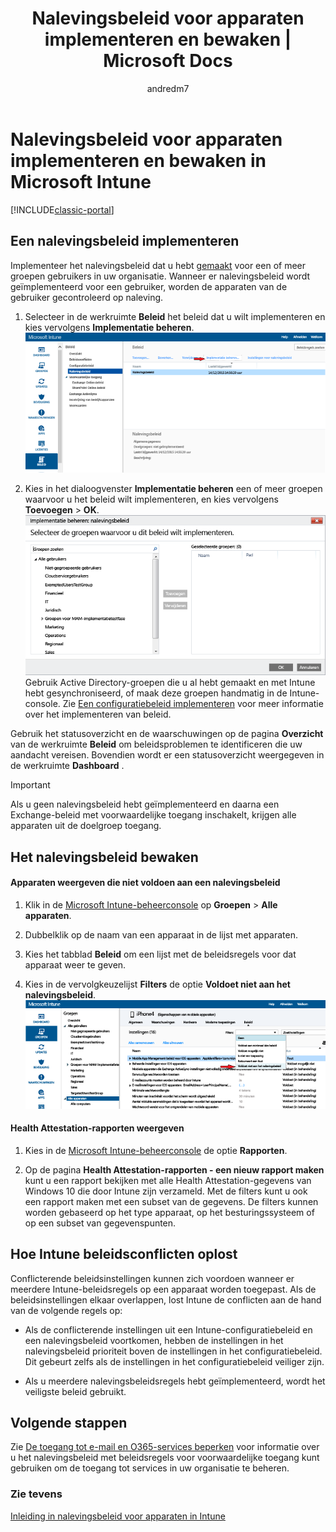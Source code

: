 ﻿---
title: Nalevingsbeleid voor apparaten implementeren en bewaken | Microsoft Docs
description: Volg de stapsgewijze instructies in dit onderwerp om een nalevingsbeleid voor apparaten te implementeren en te bewaken.
keywords: 
author: andredm7
ms.author: andredm
manager: angrobe
ms.date: 11/14/2016
ms.topic: article
ms.prod: 
ms.service: microsoft-intune
ms.technology: 
ms.assetid: d8f246d4-0d86-4c8b-a1bf-9977985506d8
ms.reviewer: chrisgre
ms.suite: ems
ms.custom: intune-classic
translationtype: Human Translation
ms.sourcegitcommit: b6d5ea579b675d85d4404f289db83055642ffddd
ms.openlocfilehash: 59c107b9431d4e2925b13d09ab3e01a25c8351fa


---

# <a name="deploy-and-monitor-a-device-compliance-policy-in-microsoft-intune"></a>Nalevingsbeleid voor apparaten implementeren en bewaken in Microsoft Intune

[!INCLUDE[classic-portal](../includes/classic-portal.md)]

## <a name="deploy-a-compliance-policy"></a>Een nalevingsbeleid implementeren
Implementeer het nalevingsbeleid dat u hebt [gemaakt](create-a-device-compliance-policy-in-microsoft-intune.md) voor een of meer groepen gebruikers in uw organisatie. Wanneer er nalevingsbeleid wordt geïmplementeerd voor een gebruiker, worden de apparaten van de gebruiker gecontroleerd op naleving.

1.  Selecteer in de werkruimte **Beleid** het beleid dat u wilt implementeren en kies vervolgens **Implementatie beheren**.
![Schermafbeelding van de pagina voor het nalevingsbeleid waarin boven de menuoptie Implementatie beheren wordt weergegeven](./media/intune-sa-3c-deploy-compliance-policy2.png)

2.  Kies in het dialoogvenster **Implementatie beheren** een of meer groepen waarvoor u het beleid wilt implementeren, en kies vervolgens **Toevoegen** > **OK**.
![Schermafbeelding van het dialoogvenster Implementatie beheren](./media/intune-sa-3d-deploy-compliance-policy3-Manage.png) Gebruik Active Directory-groepen die u al hebt gemaakt en met Intune hebt gesynchroniseerd, of maak deze groepen handmatig in de Intune-console. Zie [Een configuratiebeleid implementeren](manage-settings-and-features-on-your-devices-with-microsoft-intune-policies.md) voor meer informatie over het implementeren van beleid.

Gebruik het statusoverzicht en de waarschuwingen op de pagina **Overzicht** van de werkruimte **Beleid** om beleidsproblemen te identificeren die uw aandacht vereisen. Bovendien wordt er een statusoverzicht weergegeven in de werkruimte **Dashboard** .

> [!IMPORTANT]
> Als u geen nalevingsbeleid hebt geïmplementeerd en daarna een Exchange-beleid met voorwaardelijke toegang inschakelt, krijgen alle apparaten uit de doelgroep toegang.

## <a name="monitor-the-compliance-policy"></a>Het nalevingsbeleid bewaken

#### <a name="to-view-devices-that-do-not-conform-to-a-compliance-policy"></a>Apparaten weergeven die niet voldoen aan een nalevingsbeleid

1.  Klik in de [Microsoft Intune-beheerconsole](https://manage.microsoft.com) op **Groepen** > **Alle apparaten**.

2.  Dubbelklik op de naam van een apparaat in de lijst met apparaten.

3.  Kies het tabblad **Beleid** om een lijst met de beleidsregels voor dat apparaat weer te geven.

4.  Kies in de vervolgkeuzelijst **Filters** de optie **Voldoet niet aan het nalevingsbeleid**.
![Schermafbeelding van de lijst met opties in de lijst met filters](./media/intune-sa-3e-view-device-noncompliance.png)

#### <a name="to-view-the-health-attestation-reports"></a>Health Attestation-rapporten weergeven

1.  Kies in de [Microsoft Intune-beheerconsole](https://manage.microsoft.com) de optie **Rapporten**.

2.  Op de pagina **Health Attestation-rapporten - een nieuw rapport maken** kunt u een rapport bekijken met alle Health Attestation-gegevens van Windows 10 die door Intune zijn verzameld. Met de filters kunt u ook een rapport maken met een subset van de gegevens. De filters kunnen worden gebaseerd op het type apparaat, op het besturingssysteem of op een subset van gegevenspunten.

## <a name="how-intune-resolves-policy-conflicts"></a>Hoe Intune beleidsconflicten oplost
Conflicterende beleidsinstellingen kunnen zich voordoen wanneer er meerdere Intune-beleidsregels op een apparaat worden toegepast. Als de beleidsinstellingen elkaar overlappen, lost Intune de conflicten aan de hand van de volgende regels op:

-   Als de conflicterende instellingen uit een Intune-configuratiebeleid en een nalevingsbeleid voortkomen, hebben de instellingen in het nalevingsbeleid prioriteit boven de instellingen in het configuratiebeleid. Dit gebeurt zelfs als de instellingen in het configuratiebeleid veiliger zijn.

-   Als u meerdere nalevingsbeleidsregels hebt geïmplementeerd, wordt het veiligste beleid gebruikt.

## <a name="next-steps"></a>Volgende stappen
Zie [De toegang tot e-mail en O365-services beperken](restrict-access-to-email-and-o365-services-with-microsoft-intune.md) voor informatie over u het nalevingsbeleid met beleidsregels voor voorwaardelijke toegang kunt gebruiken om de toegang tot services in uw organisatie te beheren.


### <a name="see-also"></a>Zie tevens
[Inleiding in nalevingsbeleid voor apparaten in Intune](introduction-to-device-compliance-policies-in-microsoft-intune.md)



<!--HONumber=Dec16_HO2-->


